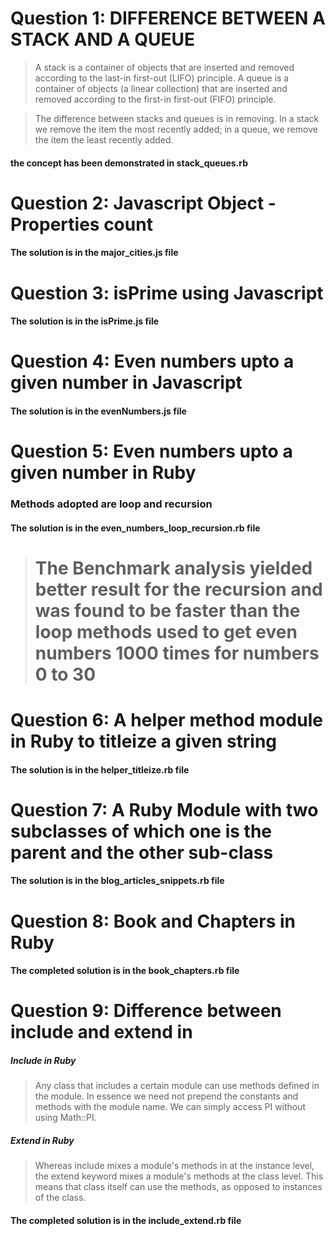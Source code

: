 # Question 1:  DIFFERENCE BETWEEN A STACK AND A QUEUE
> A stack is a container of objects that are inserted and removed according to the last-in first-out (LIFO) principle. A queue is a container of objects (a linear collection) that are inserted and removed according to the first-in first-out (FIFO) principle.


>The difference between stacks and queues is in removing. In a stack we remove the item the most recently added; in a queue, we remove the item the least recently added.

#### the concept has been demonstrated in stack_queues.rb

# Question 2: Javascript Object - Properties count

#### The solution is in the major_cities.js file

# Question 3: isPrime using Javascript

#### The solution is in the isPrime.js file

# Question 4: Even numbers upto a given number in Javascript

#### The solution is in the evenNumbers.js file

# Question 5: Even numbers upto a given number in Ruby

### Methods adopted are loop and recursion

#### The solution is in the even_numbers_loop_recursion.rb file
># The Benchmark analysis yielded better result for the recursion and was found to be faster than the loop methods used to get even numbers 1000 times for numbers 0 to 30

# Question 6: A helper method module in Ruby to titleize a given string

#### The solution is in the helper_titleize.rb file

# Question 7: A Ruby Module with two subclasses of which one is the parent and the other sub-class

#### The solution is in the blog_articles_snippets.rb file

# Question 8: Book and Chapters in Ruby

#### The completed solution is in the book_chapters.rb file

# Question 9: Difference between include and extend in

##### Include in Ruby
> Any class that includes a certain module can use methods defined in the module. In essence we need not prepend the constants and methods with the module name. We can simply access PI without using Math::PI.
##### Extend in Ruby
> Whereas include mixes a module's methods in at the instance level, the extend keyword mixes a module's methods at the class level. This means that class itself can use the methods, as opposed to instances of the class.

#### The completed solution is in the include_extend.rb file
